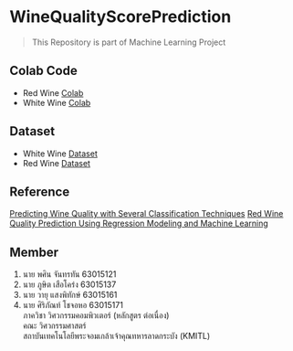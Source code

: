 # WineQualityScorePrediction
> This Repository is part of Machine Learning Project 
## Colab Code
- Red Wine [Colab](https://colab.research.google.com/drive/1EAKycJeLX5Ak5KGElpAwQzC6Q4OvYbv_?usp=sharing)
- White Wine [Colab](https://colab.research.google.com/drive/1jlC0uivU32PAATmLi_dagJ18VRDv6hgi?usp=sharing)
## Dataset
- White Wine [Dataset](https://www.kaggle.com/datasets/brendan45774/wine-quality?select=winequality-white.csv)
- Red Wine [Dataset](https://www.kaggle.com/datasets/brendan45774/wine-quality?select=winequality-red.csv)
## Reference
[Predicting Wine Quality with Several Classification Techniques](https://towardsdatascience.com/predicting-wine-quality-with-several-classification-techniques-179038ea6434)
[Red Wine Quality Prediction Using Regression Modeling and Machine Learning](https://towardsdatascience.com/red-wine-quality-prediction-using-regression-modeling-and-machine-learning-7a3e2c3e1f46)
## Member
1. นาย พศิน จันทรทัน 63015121
2. นาย ภูษิต เสือโคร่ง 63015137
3. นาย วายุ แสงพิทักษ์ 63015161
4. นาย ศิริภัณท์ โชจอหอ 63015171\
ภาควิชา วิศวกรรมคอมพิวเตอร์ (หลักสูตร ต่อเนื่อง)\
คณะ วิศวกรรมศาสตร์\
สถาบันเทคโนโลยีพระจอมเกล้าเจ้าคุณทหารลาดกระบัง (KMITL)

